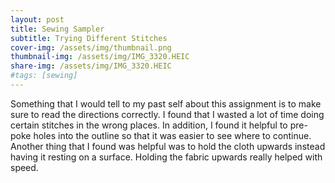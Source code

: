 ```yaml
---
layout: post
title: Sewing Sampler
subtitle: Trying Different Stitches
cover-img: /assets/img/thumbnail.png
thumbnail-img: /assets/img/IMG_3320.HEIC
share-img: /assets/img/IMG_3320.HEIC
#tags: [sewing]
---
```


Something that I would tell to my past self about this assignment is to make sure to read the directions correctly. I found that I wasted a lot of time 
doing certain stitches in the wrong places. In addition, I found it helpful to pre-poke holes into the outline so that it was easier to see where to continue. Another thing that I found was helpful was to hold the cloth upwards instead having it resting on a surface. Holding the fabric upwards really helped with speed.
